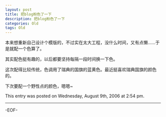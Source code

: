 ```yaml
---
layout: post
title: 把blog粉色了一下
description: 把blog粉色了一下
categories: Old
tags: Old
---
```

本来想重新自己设计个模版的，不过实在太大工程，没什么时间，又有点懒......于是就配一个色算了。

其实配色挺有趣的，以后都要坚持每隔一段时间换一下色。

这次配得比较传统，色调用了瑞典的国旗的蓝黄色。最近挺喜欢瑞典国旗的颜色的。

下次要配一个野性点的颜色，嗯嗯~

This entry was posted on Wednesday, August 9th, 2006 at 2:54 pm.

---



-EOF-